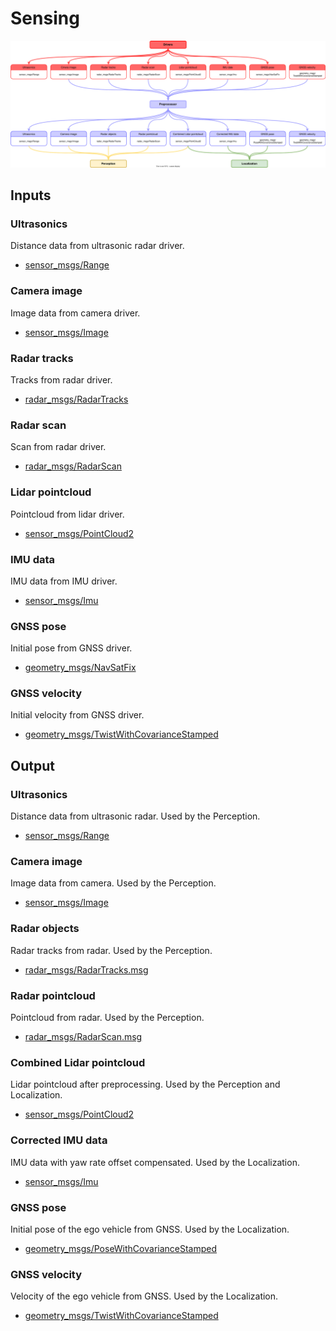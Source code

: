 # Sensing

![Node diagram](images/Sensing-Bus-ODD-Architecture.drawio.svg)

## Inputs

### Ultrasonics

Distance data from ultrasonic radar driver.

- [sensor_msgs/Range](https://github.com/ros2/common_interfaces/blob/rolling/sensor_msgs/msg/Range.msg)

### Camera image

Image data from camera driver.

- [sensor_msgs/Image](https://github.com/ros2/common_interfaces/blob/rolling/sensor_msgs/msg/Image.msg)

### Radar tracks

Tracks from radar driver.

- [radar_msgs/RadarTracks](https://github.com/ros-perception/radar_msgs/blob/ros2/msg/RadarTracks.msg)

### Radar scan

Scan from radar driver.

- [radar_msgs/RadarScan](https://github.com/ros-perception/radar_msgs/blob/ros2/msg/RadarScan.msg)

### Lidar pointcloud

Pointcloud from lidar driver.

- [sensor_msgs/PointCloud2](https://github.com/ros2/common_interfaces/blob/rolling/sensor_msgs/msg/PointCloud2.msg)

### IMU data

IMU data from IMU driver.

- [sensor_msgs/Imu](https://github.com/ros2/common_interfaces/blob/rolling/sensor_msgs/msg/Imu.msg)

### GNSS pose

Initial pose from GNSS driver.

- [geometry_msgs/NavSatFix](https://github.com/ros2/common_interfaces/blob/rolling/sensor_msgs/msg/NavSatFix.msg)

### GNSS velocity

Initial velocity from GNSS driver.

- [geometry_msgs/TwistWithCovarianceStamped](https://github.com/ros2/common_interfaces/blob/rolling/geometry_msgs/msg/TwistWithCovarianceStamped.msg)

## Output

### Ultrasonics

Distance data from ultrasonic radar. Used by the Perception.

- [sensor_msgs/Range](https://github.com/ros2/common_interfaces/blob/rolling/sensor_msgs/msg/Range.msg)

### Camera image

Image data from camera. Used by the Perception.

- [sensor_msgs/Image](https://github.com/ros2/common_interfaces/blob/rolling/sensor_msgs/msg/Image.msg)

### Radar objects

Radar tracks from radar. Used by the Perception.

- [radar_msgs/RadarTracks.msg](https://github.com/ros-perception/radar_msgs/blob/ros2/msg/RadarTracks.msg)

### Radar pointcloud

Pointcloud from radar. Used by the Perception.

- [radar_msgs/RadarScan.msg](https://github.com/ros-perception/radar_msgs/blob/ros2/msg/RadarScan.msg)

### Combined Lidar pointcloud

Lidar pointcloud after preprocessing. Used by the Perception and Localization.

- [sensor_msgs/PointCloud2](https://github.com/ros2/common_interfaces/blob/rolling/sensor_msgs/msg/PointCloud2.msg)

### Corrected IMU data

IMU data with yaw rate offset compensated. Used by the Localization.

- [sensor_msgs/Imu](https://github.com/ros2/common_interfaces/blob/rolling/sensor_msgs/msg/Imu.msg)

### GNSS pose

Initial pose of the ego vehicle from GNSS. Used by the Localization.

- [geometry_msgs/PoseWithCovarianceStamped](https://github.com/ros2/common_interfaces/blob/rolling/geometry_msgs/msg/PoseWithCovarianceStamped.msg)

### GNSS velocity

Velocity of the ego vehicle from GNSS. Used by the Localization.

- [geometry_msgs/TwistWithCovarianceStamped](https://github.com/ros2/common_interfaces/blob/rolling/geometry_msgs/msg/TwistWithCovarianceStamped.msg)
